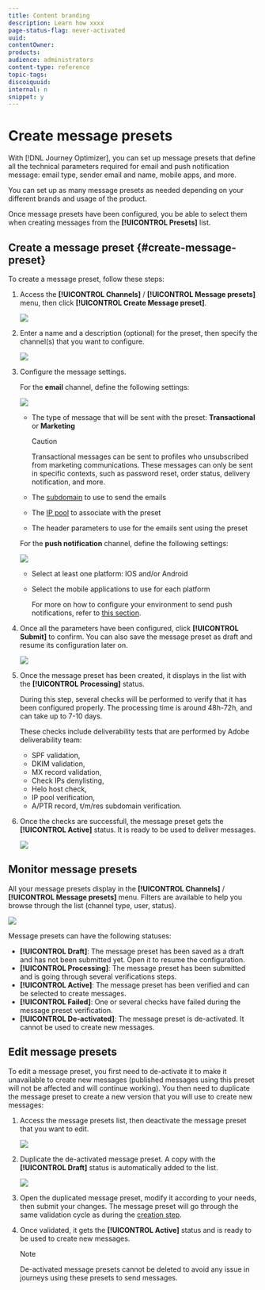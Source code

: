 ```yaml
---
title: Content branding
description: Learn how xxxx
page-status-flag: never-activated
uuid: 
contentOwner:
products:
audience: administrators
content-type: reference
topic-tags: 
discoiquuid:
internal: n
snippet: y
---
```


# Create message presets

With [!DNL Journey Optimizer], you can set up message presets that define all the technical parameters required for email and push notification message: email type, sender email and name, mobile apps, and more.

You can set up as many message presets as needed depending on your different brands and usage of the product.

Once message presets have been configured, you be able to select them when creating messages from the **[!UICONTROL Presets]** list.

## Create a message preset {#create-message-preset}

To create a message preset, follow these steps:

1. Access the **[!UICONTROL Channels]** / **[!UICONTROL Message presets]** menu, then click **[!UICONTROL Create Message preset]**.

    ![](../assets/preset-create.png)

1. Enter a name and a description (optional) for the preset, then specify the channel(s) that you want to configure.

    ![](../assets/preset-general.png)

1. Configure the message settings.

    For the **email** channel, define the following settings:

    ![](../assets/preset-email.png)

    * The type of message that will be sent with the preset: **Transactional** or **Marketing**

        >[!CAUTION]
        >
        > Transactional messages can be sent to profiles who unsubscribed from marketing communications. These messages can only be sent in specific contexts, such as password reset, order status, delivery notification, and more.
        >
    
    * The [subdomain](about-subdomain-delegation.md) to use to send the emails
    * The [IP pool](ip-pools.md) to associate with the preset
    * The header parameters to use for the emails sent using the preset

    For the **push notification** channel, define the following settings:

     ![](../assets/preset-push.png)
   
    * Select at least one platform: IOS and/or Android
    
    * Select the mobile applications to use for each platform 
        
        For more on how to configure your environment to send push notifications, refer to [this section](../push-configuration.md).

1. Once all the parameters have been configured, click **[!UICONTROL Submit]** to confirm. You can also save the message preset as draft and resume its configuration later on.

    ![](../assets/preset-submit.png)

1. Once the message preset has been created, it displays in the list with the **[!UICONTROL Processing]** status.

    During this step, several checks will be performed to verify that it has been configured properly. The processing time is around 48h-72h, and can take up to 7-10 days.

    These checks include deliverability tests that are performed by Adobe deliverability team:

    * SPF validation,
    * DKIM validation,
    * MX record validation,
    * Check IPs denylisting,
    * Helo host check,
    * IP pool verification,
    * A/PTR record, t/m/res subdomain verification.

1. Once the checks are successfull, the message preset gets the **[!UICONTROL Active]** status. It is ready to be used to deliver messages.

    <!-- later on, users will be notified in Pulse -->

    ![](../assets/preset-active.png)

## Monitor message presets

All your message presets display in the **[!UICONTROL Channels]** / **[!UICONTROL Message presets]** menu. Filters are available to help you browse through the list (channel type, user, status).

![](../assets/preset-filters.png)

Message presets can have the following statuses:

* **[!UICONTROL Draft]**: The message preset has been saved as a draft and has not been submitted yet. Open it to resume the configuration.
* **[!UICONTROL Processing]**: The message preset has been submitted and is going through several verifications steps.
* **[!UICONTROL Active]**: The message preset has been verified and can be selected to create messages.
* **[!UICONTROL Failed]**: One or several checks have failed during the message preset verification.
* **[!UICONTROL De-activated]**: The message preset is de-activated. It cannot be used to create new messages.

## Edit message presets

To edit a message preset, you first need to de-activate it to make it unavailable to create new messages (published messages using this preset will not be affected and will continue working). You then need to duplicate the message preset to create a new version that you will use to create new messages:

1. Access the message presets list, then deactivate the message preset that you want to edit.

    ![](../assets/preset-deactivate.png)

1. Duplicate the de-activated message preset. A copy with the **[!UICONTROL Draft]** status is automatically added to the list.

    ![](../assets/preset-duplicated.png)

1. Open the duplicated message preset, modify it according to your needs, then submit your changes. The message preset will go through the same validation cycle as during the [creation step](#create-message-preset).

1. Once validated, it gets the **[!UICONTROL Active]** status and is ready to be used to create new messages.

    >[!NOTE]
    >
    >De-activated message presets cannot be deleted to avoid any issue in journeys using these presets to send messages.

<!-- To add when questions are answered + add link to this section in Create message presets section.

## Header parameters

The fields below allow you to enter information necessary to elaborate email message headers. This information can be personalized??

>[!NOTE]
>
>All fields are required.


To define the name and address of the sender which will appear in the header of messages sent, edit the settings below:

**[!UICONTROL Sender email]**: Address of the sender

**[!UICONTROL Sender name]**: Name of the sender. you can change the sender name

**[!UICONTROL Reply to (email)]**: The email address to use when the recipient clicks the Reply button in their e-mail client software,

**[!UICONTROL Reply to (name)]**: The name, which is customizable, that will be used when the recipient clicks the Reply button in their e-mail client software,

**[!UICONTROL Reply to (forward email)]**:
Cf. https://jira.corp.adobe.com/browse/CJM-9824

**[!UICONTROL Error email]**: Email address of messages with errors. This is the technical address used to handle bounce mail, including emails received by the AJO server due to non-existent target addresses.
This fields is automatically populated with the value you add in the Reply to (forward email) field.

>[!NOTE]
>
>The sender’s address will be used for replies by default.
>The header parameters must not be empty. By default, they contain the values input >when configuring the deployment wizard??
>The sender’s address is mandatory to allow an email to be sent (RFC standard).
Journey Optimizer checks the syntax of email addresses entered.

>[!CAUTION]
>
>In the context of the checks implemented by Internet Access Providers (ISPs) to combat unsolicited email (spam), Adobe recommends creating email accounts that correspond to the addresses specified for deliveries and replies. Check with your messaging system administrator.-->

